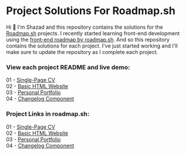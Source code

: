 # Project Solutions For Roadmap.sh

Hi 👋 I'm Shazad and this repository contains the solutions for the [Roadmap.sh](https://roadmap.sh) projects. I recently started learning front-end development using the [front-end roadmap by roadmap.sh](https://roadmap.sh/frontend). And so this repository contains the solutions for each project. I've just started working and I'll make sure to update the repository as I complete each project.

### View each project README and live demo:

01 - [Single-Page CV](front-end-projects/01-single-page-cv)  
02 - [Basic HTML Website](front-end-projects/02-basic-html-website)  
03 - [Personal Portfolio](front-end-projects/03-personal-portfolio)  
04 - [Changelog Component](front-end-projects/04-changelog-component)  

### Project Links in roadmap.sh:

01 - [Single-Page CV](https://roadmap.sh/projects/single-page-cv)  
02 - [Basic HTML Website](https://roadmap.sh/projects/basic-html-website)  
03 - [Personal Portfolio](https://roadmap.sh/projects/portfolio-website)  
04 - [Changelog Component](https://roadmap.sh/projects/changelog-component)  
